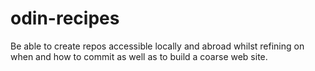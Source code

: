 # odin-recipes
Be able to create repos accessible locally and abroad whilst refining on when and how to commit as well as to build a coarse web site.
